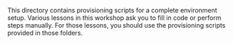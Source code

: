 This directory contains provisioning scripts for a complete environment setup. Various lessons in this workshop ask you to fill in code or perform steps manually. For those lessons, you should use the provisioning scripts provided in those folders. 